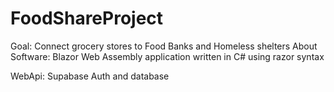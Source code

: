 # FoodShareProject

Goal: Connect grocery stores to Food Banks and Homeless shelters
About Software: Blazor Web Assembly application written in C# using razor syntax

WebApi: Supabase Auth and database
